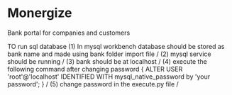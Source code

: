 # Monergize
Bank portal for companies and customers

TO run sql database
(1) In mysql workbench database should be stored as bank name and made using bank folder import file /
(2) mysql service should be running /
(3) bank should be at localhost /
(4) execute the following command after changing password { ALTER USER 'root'@'localhost' IDENTIFIED WITH mysql_native_password by 'your password'; } /
(5) change password in the execute.py file /
